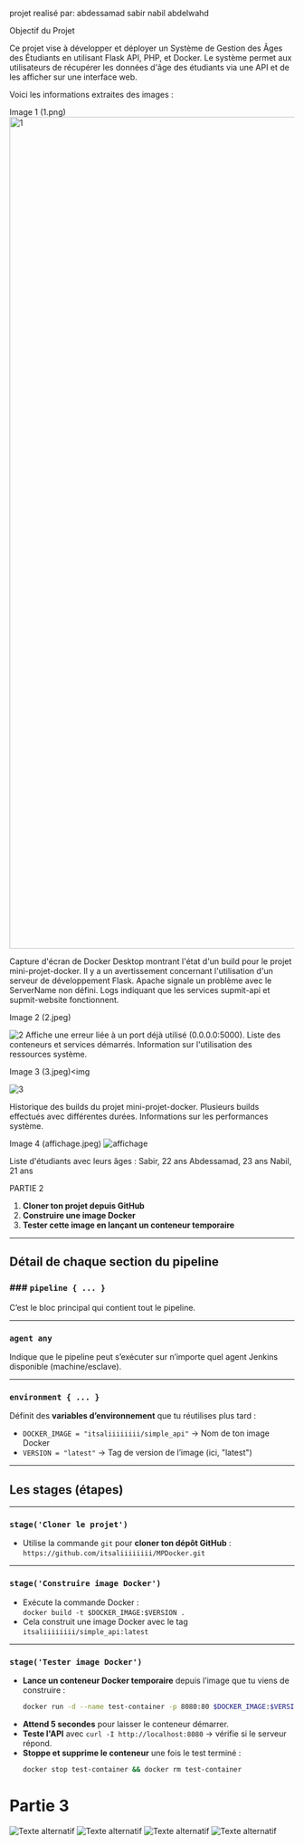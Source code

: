 projet realisé par:
abdessamad sabir 
nabil abdelwahd


 Objectif du Projet

Ce projet vise à développer et déployer un Système de Gestion des Âges des Étudiants en utilisant Flask API, PHP, et Docker. Le système permet aux utilisateurs de récupérer les données d'âge des étudiants via une API et de les afficher sur une interface web.

Voici les informations extraites des images :

Image 1 (1.png)
<img width="1470" alt="1" src="https://github.com/user-attachments/assets/bde347f0-a466-4137-ac10-974b7ef8f92e" />

Capture d'écran de Docker Desktop montrant l'état d'un build pour le projet mini-projet-docker.
Il y a un avertissement concernant l'utilisation d'un serveur de développement Flask.
Apache signale un problème avec le ServerName non défini.
Logs indiquant que les services supmit-api et supmit-website fonctionnent.



Image 2 (2.jpeg)

![2](https://github.com/user-attachments/assets/54f9b552-6048-4251-8a29-d75ff01a41dd)
Affiche une erreur liée à un port déjà utilisé (0.0.0.0:5000).
Liste des conteneurs et services démarrés.
Information sur l'utilisation des ressources système.


Image 3 (3.jpeg)<img 

![3](https://github.com/user-attachments/assets/5ffd8976-9a99-4be0-8711-fbfd4914b373)

Historique des builds du projet mini-projet-docker.
Plusieurs builds effectués avec différentes durées.
Informations sur les performances système.










Image 4 (affichage.jpeg)
![affichage](https://github.com/user-attachments/assets/18b60ec8-1f87-47e7-b87a-8e1febe83e2b)


Liste d'étudiants avec leurs âges :
Sabir, 22 ans
Abdessamad, 23 ans
Nabil, 21 ans





PARTIE 2



1. **Cloner ton projet depuis GitHub**
2. **Construire une image Docker**
3. **Tester cette image en lançant un conteneur temporaire**

---

##  **Détail de chaque section du pipeline**

### ### `pipeline { ... }`
C’est le bloc principal qui contient tout le pipeline.

---

###  `agent any`
Indique que le pipeline peut s’exécuter sur n’importe quel agent Jenkins disponible (machine/esclave).

---

###  `environment { ... }`
Définit des **variables d’environnement** que tu réutilises plus tard :
- `DOCKER_IMAGE = "itsaliiiiiiii/simple_api"` → Nom de ton image Docker
- `VERSION = "latest"` → Tag de version de l’image (ici, "latest")

---

##  **Les stages (étapes)**

---

###  `stage('Cloner le projet')`
- Utilise la commande `git` pour **cloner ton dépôt GitHub** :  
   `https://github.com/itsaliiiiiiii/MPDocker.git`

---

###  `stage('Construire image Docker')`
- Exécute la commande Docker :  
   `docker build -t $DOCKER_IMAGE:$VERSION .`
- Cela construit une image Docker avec le tag `itsaliiiiiiii/simple_api:latest`

---

###  `stage('Tester image Docker')`
- **Lance un conteneur Docker temporaire** depuis l’image que tu viens de construire :
  ```bash
  docker run -d --name test-container -p 8080:80 $DOCKER_IMAGE:$VERSION
  ```
- **Attend 5 secondes** pour laisser le conteneur démarrer.
- **Teste l'API** avec `curl -I http://localhost:8080` → vérifie si le serveur répond.
- **Stoppe et supprime le conteneur** une fois le test terminé :
  ```bash
  docker stop test-container && docker rm test-container


# Partie 3

![Texte alternatif](src/aws1.jpg)
![Texte alternatif](src/aws2.jpg)
![Texte alternatif](src/aws3.jpg)
![Texte alternatif](src/aws4.jpg)



